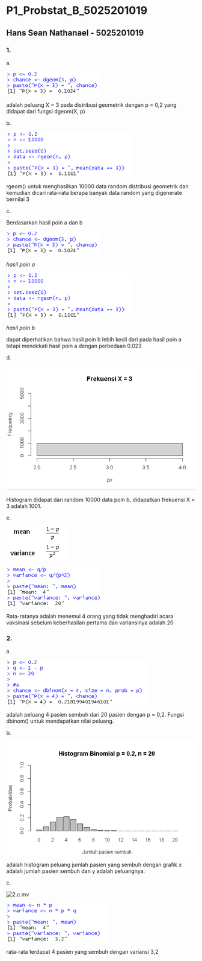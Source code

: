 # P1_Probstat_B_5025201019

## Hans Sean Nathanael - 5025201019

### 1.
a. 

![1.a](images/1_a.png)

adalah peluang X = 3 pada distribusi geometrik dengan p = 0,2 yang didapat dari fungsi dgeom(X, p)

b. 

![1.b](images/1_b.png)

rgeom() untuk menghasilkan 10000 data random distribusi geometrik dan kemudian dicari rata-rata berapa banyak data random yang digenerate bernilai 3


c. 

Berdasarkan hasil poin a dan b 

![1.c.a](images/1_a.png)

*hasil poin a*

![1.c.b](images/1_b.png)

*hasil poin b*

dapat diperhatikan bahwa hasil poin b lebih kecil dari pada hasil poin a tetapi mendekati hasil poin a dengan perbedaan 0.023

d. 

![1.d](images/1_d.png)

Histogram didapat dari random 10000 data poin b, didapatkan frekuensi X = 3 adalah 1001.

e.

![1.e.mv](images/1_e_mean_variance.png)


![1.e](images/1_e.png)

Rata-ratanya adalah menemui 4 orang yang tidak menghadiri acara vaksinasi sebelum keberhasilan pertama dan variansinya adalah 20

### 2.
a.

![2.a](images/2_a.png)

adalah peluang 4 pasien sembuh dari 20 pasien dengan p = 0,2. Fungsi dbinom() untuk mendapatkan nilai peluang.

b.

![2.b](images/2_b.png)

adalah histogram peluang jumlah pasien yang sembuh dengan grafik x adalah jumlah pasien sembuh dan y adalah peluangnya.

c.

![2.c.mv](2_c_mean_variance.png)

![2.c](images/2_c.png)

rata-rata terdapat 4 pasien yang sembuh dengan variansi 3,2
